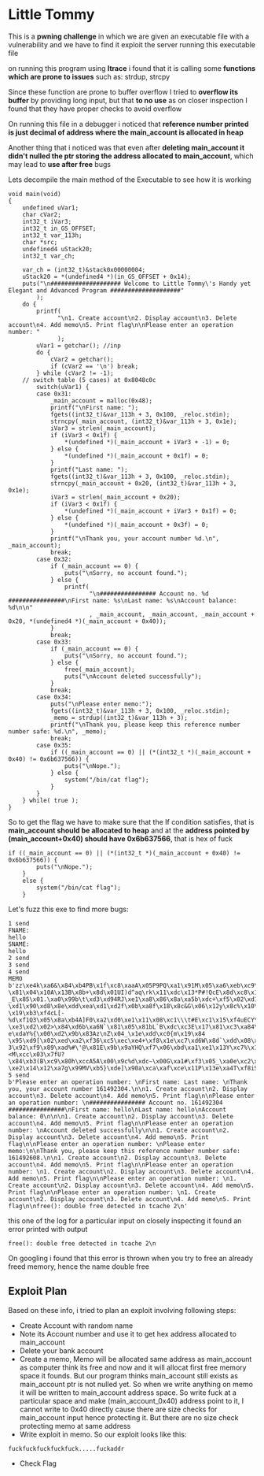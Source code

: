 # Little Tommy

This is a **pwning challenge** in which we are given an executable file with a vulnerability and we have to find it exploit the server running this executable file

on running this program using **ltrace** i found that it is calling some **functions which are prone to issues** such as: strdup, strcpy

Since these function are prone to buffer overflow I tried to **overflow its buffer** by providing long input, but that **to no use** as on closer inspection I found that they have proper checks to avoid overflow

On running this file in a debugger i noticed that **reference number printed is just decimal of address where the main_account is allocated in heap**

Another thing that i noticed was that even after **deleting main_account it didn't nulled the ptr storing the address allocated to main_account**, which may lead to **use after free** bugs

Lets decompile the main method of the Executable to see how it is working
```
void main(void)
{
    undefined uVar1;
    char cVar2;
    int32_t iVar3;
    int32_t in_GS_OFFSET;
    int32_t var_113h;
    char *src;
    undefined4 uStack20;
    int32_t var_ch;
    
    var_ch = (int32_t)&stack0x00000004;
    uStack20 = *(undefined4 *)(in_GS_OFFSET + 0x14);
    puts("\n#################### Welcome to Little Tommy\'s Handy yet Elegant and Advanced Program ####################"
        );
    do {
        printf(
              "\n1. Create account\n2. Display account\n3. Delete account\n4. Add memo\n5. Print flag\n\nPlease enter an operation number: "
              );
        uVar1 = getchar(); //inp
        do {
            cVar2 = getchar();
            if (cVar2 == '\n') break;
        } while (cVar2 != -1);
    // switch table (5 cases) at 0x8048c0c
        switch(uVar1) {
        case 0x31:
            _main_account = malloc(0x48);
            printf("\nFirst name: ");
            fgets((int32_t)&var_113h + 3, 0x100, _reloc.stdin);
            strncpy(_main_account, (int32_t)&var_113h + 3, 0x1e);
            iVar3 = strlen(_main_account);
            if (iVar3 < 0x1f) {
                *(undefined *)(_main_account + iVar3 + -1) = 0;
            } else {
                *(undefined *)(_main_account + 0x1f) = 0;
            }
            printf("Last name: ");
            fgets((int32_t)&var_113h + 3, 0x100, _reloc.stdin);
            strncpy(_main_account + 0x20, (int32_t)&var_113h + 3, 0x1e);
            iVar3 = strlen(_main_account + 0x20);
            if (iVar3 < 0x1f) {
                *(undefined *)(_main_account + iVar3 + 0x1f) = 0;
            } else {
                *(undefined *)(_main_account + 0x3f) = 0;
            }
            printf("\nThank you, your account number %d.\n", _main_account);
            break;
        case 0x32:
            if (_main_account == 0) {
                puts("\nSorry, no account found.");
            } else {
                printf(
                       "\n################ Account no. %d ################\nFirst name: %s\nLast name: %s\nAccount balance: %d\n\n"
                       , _main_account, _main_account, _main_account + 0x20, *(undefined4 *)(_main_account + 0x40));
            }
            break;
        case 0x33:
            if (_main_account == 0) {
                puts("\nSorry, no account found.");
            } else {
                free(_main_account);
                puts("\nAccount deleted successfully");
            }
            break;
        case 0x34:
            puts("\nPlease enter memo:");
            fgets((int32_t)&var_113h + 3, 0x100, _reloc.stdin);
            _memo = strdup((int32_t)&var_113h + 3);
            printf("\nThank you, please keep this reference number number safe: %d.\n", _memo);
            break;
        case 0x35:
            if ((_main_account == 0) || (*(int32_t *)(_main_account + 0x40) != 0x6b637566)) {
                puts("\nNope.");
            } else {
                system("/bin/cat flag");
            }
        }
    } while( true );
}
```
So to get the flag we have to make sure that the If condition satisfies, that is **main_account should be allocated to heap** and at the **address pointed by (main_account+0x40) should have 0x6b637566**, that is hex of fuck
```
if ((_main_account == 0) || (*(int32_t *)(_main_account + 0x40) != 0x6b637566)) {
        puts("\nNope.");
    } 
    else {
        system("/bin/cat flag");
    }
```
Let's fuzz this exe to find more bugs:
```
1 send
FNAME: 
hello
SNAME: 
hello
2 send
3 send
4 send
MEMO
b'zz\xe4k\xa6&\x84\xb4PB\x1f\xc8\xaaA\x05P9PQ\xa1\x91M\x05\xa6\xeb\xc9\xe2\x0c\xaapq\x1c\xcc\xb4.\xe4\xe9\x191@\xe4\xd2I(\xaf/\x88\x08`\x11yzY\x05n\xf9\xcbEhT\xa3%\xd3@\xc8s\xca\xd0@\xb4\xc5\x0fOQ\xdb\x8d\x18\xa4d+\xb0KP\x00\xe74@\'\xa5\x12R%IS=\xd9\xb0\xc8\x90\x90#\xb0\xe8\xbbF\xf4\x11\xfc[y\x05\xc9D\xf7\xed\xd4\xf3r\xfb\xe3\xc86\x9a\x01\xc6\xe3\x06qJ\'\xf3e\xb5\x95o\xe9d\xef\xcdi@!\xe5@\x08/\x01#)I\x97\xf6U\x0c\xd9\xe7\xb1\xa5E\x0e\xd6Ec\r\xf4\x85\xe3A\xc6\xc1c(\xb4A~\xde\x99\x155l\x0f\xee\xf9Q\x08\x9c!\x1f\xd5\xd56\x1e\x12\xbb\xe8\x97]J\xf7C\x8d\x02\xf0\x96\xa9\x89\xcaL\xfe\xda`\xd6\x18|\xf8\x08\x90\xf9A\x8d\xe0\xcd\x14\xdb\xec\xf9\xc1I\xd7E\xc2e\x87?\x81\x04\x10A\x13B\x8b+\x8d\x01UI)d^aq\rk\x11\xdc\x13*P#!QcE\x8d\xc8\x1a\xa5\t\x02L\x96}\xd2p%\xa1\x17%\x01E\xf5g\r\xed@\xa9eE\x97C\xb7\xfdHS\x16q\x97\xc2"/c\xc8\x13f\xd0\xdbph\xc8yk;e\x98\x86\xc0\t?_E\x85\x01.\xa0\x99b\t\xd3\xd94RJ\xe1\xa8\x86\x8a\xa5b\xdc+\xf5\x02\xd1\xb4\x91\xe1\xd2\xa8\x93\xc9\xe0>\x1cW\x08O  \xd1\x90\xd8\x8e\xdd\xea\xd1\xd2f\x0b\xa8f\x18\x8c&G\x06\x12y\x8c%\x10\xb9\xdf\x0f\xc0\xf5\x07\xcf\x03j\x1f\xdf\x15\xd1\x0c\xa1\x91\x81\xa0ax\xc1AdLI\x1d\x99\xd1)\xfc-\x19\xb3\xf4cL[-%d\xf1Q3\x05\x8a\xb4A]F0\xa2\xd0\xe1\x11\x08\xc1\\\t#E\xc1\x15\xf4uECY\x0bNP\xcc\xeb\x99D\xf0\xf9U\x17\x11\xf9\x03f\xca*EjP\xf11\xcc@\xc1\xcd[K\ty\t+u\x14N\x8b2i\xb7\x93Xs\xcaA\xfd3\xd6\xda\x80\xad\x93\x19La\x1dMS=e\xebwK\xec\x9du\x02\xb7\xf5\x03Y\xa3b\xc4\xf1SC\xcd\xe2\xe4\xd4Z\x9b\xe6\xe8B\x89\xd3\x8f\x05\x13e\x1f\x91\xd3V\x95\xb8\x00\x9bC1pl\xdd\xf5\x07Y7\xe2G\x81o\xf3\x11$\xc9\xdb\x06\xd5\xc0\xc8C8\xd2\xd4I\xb7)\xde\x19y\xc34\x0e\xd3\xb4\x10\xdb1\xddc\xb1\x18\xb4\x01"\xb1B\xe1A\xe1\xe2\xe1Dwzq\xc1\x1f\x11\xa1m\xdam\x1e\xfc\xd3\xa5\xed\x0f%\xec\xd2\xcdMf\x17$e\x02\xb0\xf0n\xeb2\x86\xeceE\x0e\xa0\r\xc4Xak\xfei\xde\xc2\x13\xd0\xc1i\xeb\xb1F\xdf\xc3H\xfd\xdfyzW\x18\x1dp\x01\tT7\x81\xf2\xcaooe\xc4\xf6IT\xb4\x935+\xf9\x17*\x91\x17A\xd1\xd9\x90H\xf0Lugp\x05B\x91K4\nb\xed\x84e\xa23\xf0\xa00\xf5\x1a\xec2\x8cRk\xaf\x03\xb5{\x05\xe0\x94`G\rC\xfa\xc0%\xa54\xf9\x99)z\xcc\x1c\xd5\xe1\x01y\x0b]@\x9a\xd1\xc5[\xd9\xe1I\xbb\r\xabHa\x07z\x8a{7Js\xcbAq\xc7\x0f\xcf<H\xcaI\x03\xa1\x1dM\x16\x8d\xc8hK-\xe3\xd2\x02>\x84\xd6b\xa6N`\x81\x05\x81bL`B\xdc\xc3E\x17\x81\xc3\xa84\xe3aJ\x00\x1c\x01h\xecUQ!\xb5l\xc5\x9d\xeb\x80\xf9F\xf2\xfb\x96\x12\x18CmG\xc7y\x96H\x95^\x91]\x97\xc5\x12\xd9W\x8a9\xcf\x12#\x19\xe2\xc5\x99r!t\x97A@\xc2\xc1G\xbe\x01\x14\xd1\x92\xd1\xe3\xe1\x1f\xe9\x05\xd0\xdb\xc1\xbc\x03%\x91\x8epaJ\xc7+\xb9\xbd)\x85\xa0\xd2E)I\x0b\xf0\x982jH\x01\xf1\xe9Ge\x02\x08\rj4S\xc1\xa1 e\xdaY%{\x00\xd2\x9b\x83Az\nZ\x04_\x1e\xdd\xc0{m\x19\x84 \x95\xd9[\x02\xed\xa2\xf36\xc5\xec\xe4+\xf8\x1e\xc7\xd6W\x8d`\xdd\x08\xe0J\x07\xd9\xf4\x83\xc5QSL\x10\x829\x83]QIPDAB\xc0\td\x8fSp\x87\xb3K\x80\x13\x87\xedX\x18\xc0\x10\xa0\xc4\xd9B\x80II\xd1U\x90\xc8\xb6\xf1\xc2\x08kH\xf7\xadXloX\x1b\xd35L\xe8p\x99g-3\x92\xf9\x89\xad%#\'@\x81E\x9b\x9aYHQ\xf7\x06\xbd\xa1\xe1\x13Y\xc7%\x11M\xd0y_\x08\x8f\xb3\xaby\x12\x83\x85\xa1\x8d\xde\x19\xc5g\xeaW\x14\xcc<\x0f\x06\xb9i\xa7YQ\xa0J\xd4\x0bsqi\x02\x10\xc8\x1cQ`k\xd9LF\x17\x03\xb4\x01jwx"G\xe1(YK\xc3\xc6\x07\xa7\xcfK\xe2#\x89\xbe)v\xd1\x00\x14\x10J\xf34\xa9\x1eq\x10H\xda\x06\xfaYn\x08y\xa5\xc2\r\x0eC\x00\xe6B\xf7NH9)`\x94I\xaaEq0+\x99\xc1F\x8f\xeb\x0c\x8d\\\x12q""g\xeb\x97\xe5\xe9\xf4D1\xd9\xc8\x0b\x99\'\xe1\xd8FXy\x9e\x1bi\xef\rs\x0b\xf1!<M\xcc\x03\x7fU?\x84\xb3(B\xc9\x80h\xccA5A\x00\x9c%d\xdc~\x00G\xa1#\xf3\x05_\xa0e\xc2\xac\x11\x15q.\xe1-\xe2\x14\x12\xa7g\x99MV\xb5}\xde]\x90a\xca\xaf\xce\x11P\x13e\xa4T\xf8iSk\\\xf7\xe8h\xceG\xeb\x85\xed\xf8\xf4ac\xd4\xd2\x02\xc1\xb7UJ\x11\x90\x14\xb8\x07a\x00\xe9\xec\x0bCu+P\x07G\x11uY\x8e\x87\xa1\x85k\xc5S\x8a7a5ea\xd1\x03\x97q\x9eAc3\xe1\x17\x9aA\x93I\xf53\n3\x08\xa8\'\xc5\xe4\xc7\xd8H\xf3\x93\x83EH\x8cDA\xc1u\x01\t\xa9t\x8bG~\xe7\x07Qy\x1c\xd81\xa9hpJM\x91\xddc)\xfbH\xd0\xe3\x834\x99\xe8\x135\xc91N\xc1\xc8\xe9\xd3\x11N\x89\x03\xa7^\x18A)}\x03v\xd7p^\xedP\x04\xc0\x99u\xd2y\x14JYI\xfa\xe3\x03tp\x1c\x1a\xf9BjE\xd6\xc17\xabK\xe9\xb1\xc5P\x84\x13\xden\xa0z\x10\xa6G\xec\x04w\xf0yL\xd71I%\xb5\xf5aa<\xce\xf3S\xcat'
5 send
b'Please enter an operation number: \nFirst name: Last name: \nThank you, your account number 161492304.\n\n1. Create account\n2. Display account\n3. Delete account\n4. Add memo\n5. Print flag\n\nPlease enter an operation number: \n################ Account no. 161492304 ################\nFirst name: hello\nLast name: hello\nAccount balance: 0\n\n\n1. Create account\n2. Display account\n3. Delete account\n4. Add memo\n5. Print flag\n\nPlease enter an operation number: \nAccount deleted successfully\n\n1. Create account\n2. Display account\n3. Delete account\n4. Add memo\n5. Print flag\n\nPlease enter an operation number: \nPlease enter memo:\n\nThank you, please keep this reference number number safe: 161492608.\n\n1. Create account\n2. Display account\n3. Delete account\n4. Add memo\n5. Print flag\n\nPlease enter an operation number: \n1. Create account\n2. Display account\n3. Delete account\n4. Add memo\n5. Print flag\n\nPlease enter an operation number: \n1. Create account\n2. Display account\n3. Delete account\n4. Add memo\n5. Print flag\n\nPlease enter an operation number: \n1. Create account\n2. Display account\n3. Delete account\n4. Add memo\n5. Print flag\n\nfree(): double free detected in tcache 2\n'
```
this one of the log for a particular input on closely inspecting it found an error printed with output
```
free(): double free detected in tcache 2\n
```
On googling i found that this error is thrown when you try to free an already freed memory, hence the name double free

## Exploit Plan
Based on these info, i tried to plan an exploit involving following steps:
- Create Account with random name
- Note its Account number and use it to get hex address allocated to main_account
- Delete your bank account
- Create a memo, Memo will be allocated same address as main_account as computer think its free and now and it will allocat first free memory space it founds. But our program thinks main_account still exists as main_account ptr is not nulled yet.
So when we write anything on memo it will be written to main_account address space.
So write fuck at a particular space and make (main_account_0x40) address point to it, I cannot write to 0x40 directly cause there are size checks for main_account input hence protecting it.
But there are no size check protecting memo at same address
- Write exploit in memo. So our exploit looks like this:
```
fuckfuckfuckfuckfuck.....fuckaddr
```
- Check Flag
